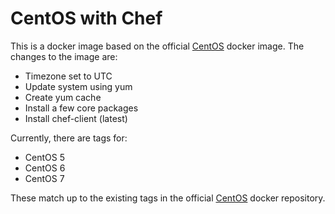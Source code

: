# CentOS with Chef

This is a docker image based on the official [CentOS](https://registry.hub.docker.com/_/centos/) docker image. The changes to the image are:

* Timezone set to UTC
* Update system using yum
* Create yum cache
* Install a few core packages
* Install chef-client (latest)

Currently, there are tags for:

* CentOS 5
* CentOS 6
* CentOS 7

These match up to the existing tags in the official [CentOS](https://registry.hub.docker.com/_/centos/tags/manage/) docker repository.
